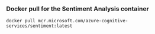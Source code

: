 
### Docker pull for the Sentiment Analysis container

```
docker pull mcr.microsoft.com/azure-cognitive-services/sentiment:latest
```